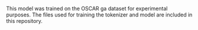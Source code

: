 This model was trained on the OSCAR ga dataset for experimental purposes. The files used for training the tokenizer and model are included in this repository.